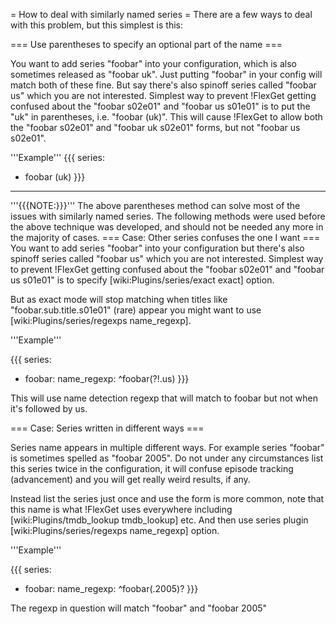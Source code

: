 = How to deal with similarly named series =
There are a few ways to deal with this problem, but this simplest is this:

=== Use parentheses to specify an optional part of the name ===

You want to add series "foobar" into your configuration, which is also sometimes released as "foobar uk". Just putting "foobar" in your config will match both of these fine. But say there's also spinoff series called "foobar us" which you are not interested. Simplest way to prevent !FlexGet getting confused about the "foobar s02e01" and "foobar us s01e01" is to put the "uk" in parentheses, i.e. "foobar (uk)". This will cause !FlexGet to allow both the "foobar s02e01" and "foobar uk s02e01" forms, but not "foobar us s02e01".

'''Example'''
{{{
series:
  - foobar (uk)
}}}
--------------
'''{{{NOTE:}}}''' The above parentheses method can solve most of the issues with similarly named series. The following methods were used before the above technique was developed, and should not be needed any more in the majority of cases.
=== Case: Other series confuses the one I want ===
You want to add series "foobar" into your configuration but there's also spinoff series called "foobar us" which you are not interested. Simplest way to prevent !FlexGet getting confused about the "foobar s02e01" and "foobar us s01e01" is to specify [wiki:Plugins/series/exact exact] option.

But as exact mode will stop matching when titles like "foobar.sub.title.s01e01" (rare) appear you might want to use [wiki:Plugins/series/regexps name_regexp].

'''Example'''

{{{
series:
  - foobar:
      name_regexp: ^foobar(?!.us)
}}}

This will use name detection regexp that will match to foobar but not when it's followed by us.

=== Case: Series written in different ways ===

Series name appears in multiple different ways. For example series "foobar" is sometimes spelled as "foobar 2005". Do not under any circumstances list this series twice in the configuration, it will confuse episode tracking (advancement) and you will get really weird results, if any.

Instead list the series just once and use the form is more common, note that this name is what !FlexGet uses everywhere including [wiki:Plugins/tmdb_lookup tmdb_lookup] etc. And then use series plugin [wiki:Plugins/series/regexps name_regexp] option.

'''Example'''

{{{
series:
  - foobar:
      name_regexp: ^foobar(.2005)?
}}}

The regexp in question will match "foobar" and "foobar 2005"